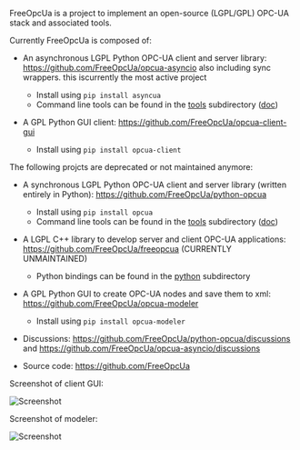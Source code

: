 FreeOpcUa is a project to implement an open-source (LGPL/GPL) OPC-UA stack and associated tools. 

Currently FreeOpcUa is composed of:

* An asynchronous LGPL Python OPC-UA client and server library: <https://github.com/FreeOpcUa/opcua-asyncio> also including sync wrappers. this iscurrently the most active project
  * Install using `pip install asyncua`
  * Command line tools can be found in the [tools](https://github.com/FreeOpcUa/opcua-asyncio/tree/master/tools) subdirectory ([doc](https://github.com/FreeOpcUa/opcua-asyncio#documentation))

* A GPL Python GUI client: <https://github.com/FreeOpcUa/opcua-client-gui>
  * Install using `pip install opcua-client`

The following projcts are deprecated or not maintained anymore:
* A synchronous LGPL Python OPC-UA client and server library (written entirely in Python): <https://github.com/FreeOpcUa/python-opcua>
  * Install using `pip install opcua`
  * Command line tools can be found in the [tools](https://github.com/FreeOpcUa/python-opcua/tree/master/tools) subdirectory ([doc](https://github.com/FreeOpcUa/python-opcua#documentation))

* A LGPL C++ library to develop server and client OPC-UA applications: <https://github.com/FreeOpcUa/freeopcua> (CURRENTLY UNMAINTAINED)
  * Python bindings can be found in the [python](https://github.com/FreeOpcUa/freeopcua/tree/master/python) subdirectory


* A GPL Python GUI to create OPC-UA nodes and save them to xml: <https://github.com/FreeOpcUa/opcua-modeler>
  * Install using `pip install opcua-modeler`

* Discussions: <https://github.com/FreeOpcUa/python-opcua/discussions> and <https://github.com/FreeOpcUa/opcua-asyncio/discussions>
* Source code: <https://github.com/FreeOpcUa>

Screenshot of client GUI:


![Screenshot](/screenshot.png?raw=true "Screenshot")

Screenshot of modeler:


![Screenshot](/screenshot-modeler.png?raw=true "Screenshot")

